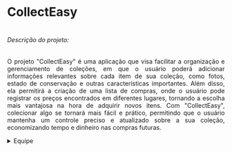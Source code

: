 <h1>CollectEasy<h1>
<h6>Descrição do projeto:</h6>
<p align="justify">
O projeto "CollectEasy" é uma aplicação que visa facilitar a organização e gerenciamento de coleções, em que o usuário poderá adicionar informações relevantes sobre cada item de sua coleção, como fotos, estado de conservação e outras características importantes. Além disso, ela permitirá a criação de uma lista de compras, onde o usuário pode registrar os preços encontrados em diferentes lugares, tornando a escolha mais vantajosa na hora de adquirir novos itens. Com "CollectEasy", colecionar algo se tornará mais fácil e prático, permitindo que o usuário mantenha um controle preciso e atualizado sobre a sua coleção, economizando tempo e dinheiro nas compras futuras.
</p>

<details>
<summary>Equipe</Summary>

 - Responsável: [Victor Silva](https://www.linkedin.com/in/victorhrdsilva/)
 - Product Manager: [Bruna Santos](https://www.linkedin.com/in/bruna-santos-a811b413b) | [Marjorie Lebelein](https://www.linkedin.com/in/marjorie-lebelein/)
 - Agilista: [Thais Karollayne](https://www.linkedin.com/in/thais-karollayne-balbino-barros-18765226b) | [Marcelo Marangoni](https://www.linkedin.com/in/marcelofmarangoni)
 - UX: [Izabella Urias](https://www.linkedin.com/in/izabella-urias/) | [Nathalie M. Takamori](https://www.linkedin.com/in/nathalie-m-takamori-72459b19b/)
 - FrontEnd: [Victor Silva](https://www.linkedin.com/in/victorhrdsilva/) | [Fabio Rodrigues](https://www.linkedin.com/in/fabio-rodrigues-silva/)


